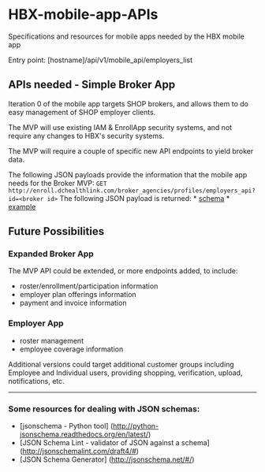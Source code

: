 # HBX-mobile-app-APIs
Specifications and resources for mobile apps needed by the HBX mobile app

Entry point: [hostname]/api/v1/mobile_api/employers_list

## APIs needed - Simple Broker App

Iteration 0 of the mobile app targets SHOP brokers, and allows them to do easy management of SHOP employer clients.

The MVP will use existing IAM & EnrollApp security systems, and not require any changes to HBX's security systems.

The MVP will require a couple of specific new API endpoints to yield broker data.

The following JSON payloads provide the information that the mobile app needs for the Broker MVP:
   `GET http://enroll.dchealthlink.com/broker_agencies/profiles/employers_api?id=<broker id>`
     The following JSON payload is returned:
     * [schema](enroll/broker/employers_list/response/schema.json)
     * [example](enroll/broker/employers_list/response/example.json)
    
## Future Possibilities

### Expanded Broker App 

The MVP API could be extended, or more endpoints added, to include:
 - roster/enrollment/participation information
 - employer plan offerings information
 - payment and invoice information


### Employer App
 - roster management
 - employee coverage information

Additional versions could target additional customer groups including Employee and Individual users, providing shopping, verification, upload, notifications, etc.

******

### Some resources for dealing with JSON schemas:
* [jsonschema - Python tool] (http://python-jsonschema.readthedocs.org/en/latest/)
* [JSON Schema Lint - validator of JSON against a schema] (http://jsonschemalint.com/draft4/#)
* [JSON Schema Generator] (http://jsonschema.net/#/)
